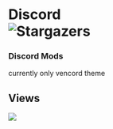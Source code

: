 # Discord  <br />  <img alt="Stargazers" src="https://img.shields.io/github/stars/i-is-evil-duck/dot.files?style=for-the-badge&logo=starship&color=C9CBFF&logoColor=D9E0EE&labelColor=302D41">


### Discord Mods

currently only vencord theme


## Views

<img src="https://count.getloli.com/get/@ducky-discord?theme=rule34" />
